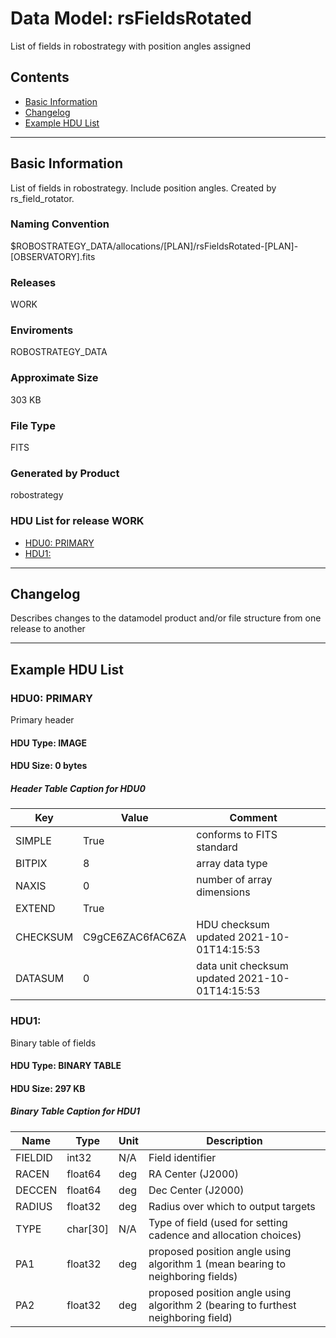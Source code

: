 # Data Model: rsFieldsRotated


List of fields in robostrategy with position angles assigned


## Contents
- [Basic Information](#basic-information)
- [Changelog](#changelog)
- [Example HDU List](#example-hdu-list)


---

## Basic Information
List of fields in robostrategy. Include position angles. Created by rs_field_rotator.

### Naming Convention
$ROBOSTRATEGY_DATA/allocations/[PLAN]/rsFieldsRotated-[PLAN]-[OBSERVATORY].fits

### Releases
WORK

### Enviroments
ROBOSTRATEGY_DATA

### Approximate Size
303 KB

### File Type
FITS

### Generated by Product
robostrategy

### HDU List for release WORK
  - [HDU0: PRIMARY](#hdu0-primary)
  - [HDU1: ](#hdu1-)


---

## Changelog
Describes changes to the datamodel product and/or file structure from one release to another

---
## Example HDU List


### HDU0: PRIMARY
Primary header

#### HDU Type: IMAGE
#### HDU Size:  0 bytes

##### Header Table Caption for HDU0
Key | Value | Comment | |
| --- | --- | --- | --- |
| SIMPLE | True | conforms to FITS standard |
| BITPIX | 8 | array data type |
| NAXIS | 0 | number of array dimensions |
| EXTEND | True |  |
| CHECKSUM | C9gCE6ZAC6fAC6ZA | HDU checksum updated 2021-10-01T14:15:53 |
| DATASUM | 0 | data unit checksum updated 2021-10-01T14:15:53 |



### HDU1: 
Binary table of fields

#### HDU Type: BINARY TABLE
#### HDU Size:  297 KB

##### Binary Table Caption for HDU1
Name | Type | Unit | Description |
| --- | --- | --- | --- |
 | FIELDID | int32 | N/A | Field identifier |
 | RACEN | float64 | deg | RA Center (J2000) |
 | DECCEN | float64 | deg | Dec Center (J2000) |
 | RADIUS | float32 | deg | Radius over which to output targets |
 | TYPE | char[30] | N/A | Type of field (used for setting cadence and allocation choices) |
 | PA1 | float32 | deg | proposed position angle using algorithm 1 (mean bearing to neighboring fields) |
 | PA2 | float32 | deg | proposed position angle using algorithm 2 (bearing to furthest neighboring field) |


